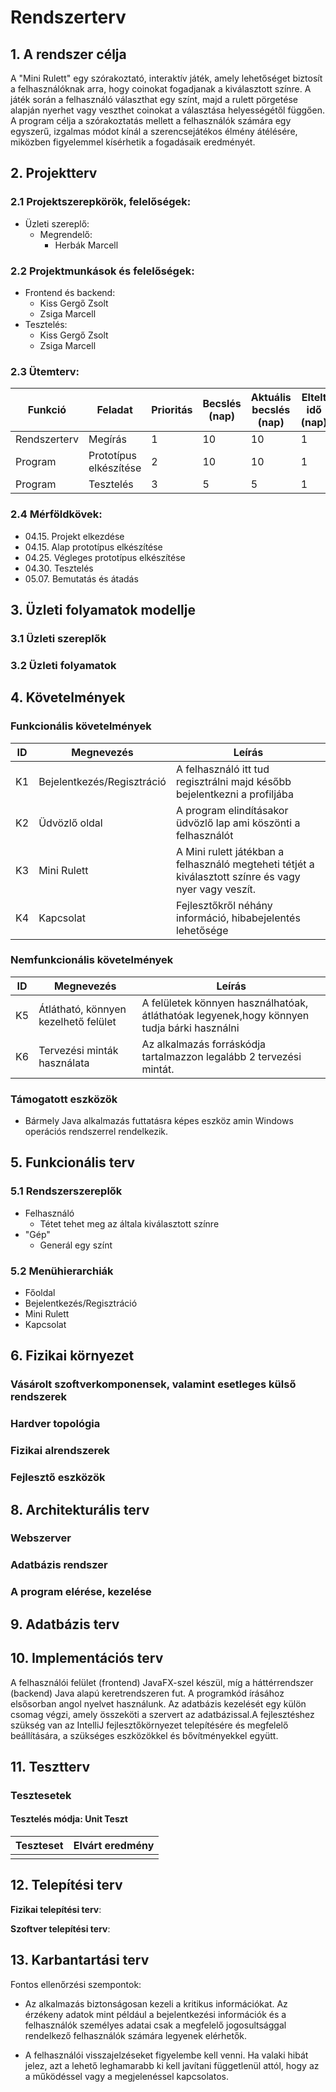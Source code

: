 # Rendszerterv
## 1. A rendszer célja
A "Mini Rulett" egy szórakoztató, interaktív játék, amely lehetőséget biztosít a felhasználóknak arra, hogy coinokat fogadjanak a kiválasztott színre. A játék során a felhasználó választhat egy színt, majd a rulett pörgetése alapján nyerhet vagy veszthet coinokat a választása helyességétől függően. A program célja a szórakoztatás mellett a felhasználók számára egy egyszerű, izgalmas módot kínál a szerencsejátékos élmény átélésére, miközben figyelemmel kísérhetik a fogadásaik eredményét.

## 2. Projektterv

### 2.1 Projektszerepkörök, felelőségek:
  * Üzleti szereplő:
	  -   Megrendelő:
		  -  Herbák Marcell
     
### 2.2 Projektmunkások és felelőségek:
   * Frontend és backend:
     - Kiss Gergő Zsolt
     - Zsiga Marcell
   * Tesztelés:
     - Kiss Gergő Zsolt
     - Zsiga Marcell
  
     
### 2.3 Ütemterv:

|Funkció                  | Feladat                                | Prioritás | Becslés (nap) | Aktuális becslés (nap) | Eltelt idő (nap) | Becsült idő (nap) |
|-------------------------|----------------------------------------|-----------|---------------|------------------------|------------------|---------------------|
|Rendszerterv             |Megírás                                 |         1 |            10 |                     10 |                1 |                  10 |
|Program                  |Prototípus elkészítése                  |         2 |            10 |                     10 |                1 |                  10 |
|Program                  |Tesztelés                               |         3 |             5 |                      5 |                1 |                   5 |


### 2.4 Mérföldkövek:
   *   04.15. Projekt elkezdése
   *   04.15. Alap prototípus elkészítése
   *   04.25. Végleges prototípus elkészítése
   *   04.30. Tesztelés
   *   05.07. Bemutatás és átadás

## 3. Üzleti folyamatok modellje

### 3.1 Üzleti szereplők


### 3.2 Üzleti folyamatok


## 4. Követelmények

### Funkcionális követelmények

| ID | Megnevezés               | Leírás                                                                                                                                                                                   |
|----|--------------------------|------------------------------------------------------------------------------------------------------------------------------------------------------------------------------------------|
| K1 | Bejelentkezés/Regisztráció     | A felhasználó itt tud regisztrálni majd később bejelentkezni a profiljába                                                                                        |
| K2 | Üdvözlő oldal             | A program elindításakor üdvözlő lap ami köszönti a felhasználót                                                                                                                                            |
| K3 | Mini Rulett       | A Mini rulett játékban a felhasználó megteheti tétjét a kiválasztott színre és vagy nyer vagy veszít.                                                                                                                        |
| K4 | Kapcsolat        | Fejlesztőkről néhány információ, hibabejelentés lehetősége |

 
### Nemfunkcionális követelmények

| ID | Megnevezés                             | Leírás                                                                                                              |
|----|----------------------------------------|---------------------------------------------------------------------------------------------------------------------|
| K5 | Átlátható, könnyen kezelhető felület   | A felületek könnyen használhatóak, átláthatóak legyenek,hogy könnyen tudja bárki használni              |
| K6 | Tervezési minták használata            | Az alkalmazás forráskódja tartalmazzon legalább 2 tervezési mintát. |

 


### Támogatott eszközök

 * Bármely Java alkalmazás futtatásra képes eszköz amin Windows operációs rendszerrel rendelkezik.


## 5. Funkcionális terv

### 5.1 Rendszerszereplők
 - Felhasználó
   - Tétet tehet meg az általa kiválasztott színre
 - "Gép"
   - Generál egy színt

### 5.2 Menühierarchiák
- Főoldal 
- Bejelentkezés/Regisztráció
- Mini Rulett
- Kapcsolat

## 6. Fizikai környezet

### Vásárolt szoftverkomponensek, valamint esetleges külső rendszerek

### Hardver topológia

### Fizikai alrendszerek

### Fejlesztő eszközök



## 8. Architekturális terv

### Webszerver



### Adatbázis rendszer



### A program elérése, kezelése




## 9. Adatbázis terv


## 10. Implementációs terv
A felhasználói felület (frontend) JavaFX-szel készül, míg a háttérrendszer (backend) Java alapú keretrendszeren fut. A programkód írásához elsősorban angol nyelvet használunk.
Az adatbázis kezelését egy külön csomag végzi, amely összeköti a szervert az adatbázissal.A fejlesztéshez szükség van az IntelliJ fejlesztőkörnyezet telepítésére és megfelelő beállítására, a szükséges eszközökkel és bővítményekkel együtt.

## 11. Tesztterv



### Tesztesetek

#### Tesztelés módja: Unit Teszt

 | Teszteset      | Elvárt eredmény                                                                                            | 
 |----------------|------------------------------------------------------------------------------------------------------------| 
 |    |  |


## 12. Telepítési terv

**Fizikai telepítési terv**:


**Szoftver telepítési terv**:


## 13. Karbantartási terv
Fontos ellenőrzési szempontok:

 * Az alkalmazás biztonságosan kezeli a kritikus információkat. Az érzékeny adatok mint például a bejelentkezési információk és a felhasználók személyes adatai csak a megfelelő jogosultsággal rendelkező felhasználók számára legyenek elérhetők.

 * A felhasználói visszajelzéseket figyelembe kell venni. Ha valaki hibát jelez, azt a lehető leghamarabb ki kell javítani függetlenül attól, hogy az a működéssel vagy a megjelenéssel kapcsolatos.
